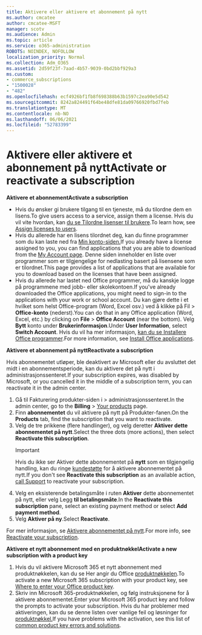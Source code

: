 ```yaml
---
title: Aktivere eller aktivere et abonnement på nytt
ms.author: cmcatee
author: cmcatee-MSFT
manager: scotv
ms.audience: Admin
ms.topic: article
ms.service: o365-administration
ROBOTS: NOINDEX, NOFOLLOW
localization_priority: Normal
ms.collection: Adm_O365
ms.assetid: 2d59f23f-7aad-4b57-9039-0bd2bbf929a3
ms.custom:
- commerce_subscriptions
- "1500028"
- "482"
ms.openlocfilehash: ecf4926bf1fb8f698388b63b1597c2ea90e5d542
ms.sourcegitcommit: 8242a824491f64be48dfe81da09766920fbd7feb
ms.translationtype: MT
ms.contentlocale: nb-NO
ms.lasthandoff: 06/06/2021
ms.locfileid: "52783399"
---
```

# <a name="activate-or-reactivate-a-subscription"></a><span data-ttu-id="a2a27-102">Aktivere eller aktivere et abonnement på nytt</span><span class="sxs-lookup"><span data-stu-id="a2a27-102">Activate or reactivate a subscription</span></span>

<span data-ttu-id="a2a27-103">**Aktivere et abonnement**</span><span class="sxs-lookup"><span data-stu-id="a2a27-103">**Activate a subscription**</span></span>

- <span data-ttu-id="a2a27-104">Hvis du ønsker gi brukere tilgang til en tjeneste, må du tilordne dem en lisens.</span><span class="sxs-lookup"><span data-stu-id="a2a27-104">To give users access to a service, assign them a license.</span></span> <span data-ttu-id="a2a27-105">Hvis du vil vite hvordan, kan [du se Tilordne lisenser til brukere](/microsoft-365/admin/manage/assign-licenses-to-users).</span><span class="sxs-lookup"><span data-stu-id="a2a27-105">To learn how, see [Assign licenses to users](/microsoft-365/admin/manage/assign-licenses-to-users).</span></span>
- <span data-ttu-id="a2a27-106">Hvis du allerede har en lisens tilordnet deg, kan du finne programmer som du kan laste ned fra [Min konto-siden.](https://portal.office.com/account/#installs)</span><span class="sxs-lookup"><span data-stu-id="a2a27-106">If you already have a license assigned to you, you can find applications that you are able to download from the [My Account page](https://portal.office.com/account/#installs).</span></span> <span data-ttu-id="a2a27-107">Denne siden inneholder en liste over programmer som er tilgjengelige for nedlasting basert på lisensene som er tilordnet.</span><span class="sxs-lookup"><span data-stu-id="a2a27-107">This page provides a list of applications that are available for you to download based on the licenses that have been assigned.</span></span>
- <span data-ttu-id="a2a27-108">Hvis du allerede har lastet ned Office programmer, må du kanskje logge på programmene med jobb- eller skolekontoen.</span><span class="sxs-lookup"><span data-stu-id="a2a27-108">If you've already downloaded the Office applications, you might need to sign-in to the applications with your work or school account.</span></span> <span data-ttu-id="a2a27-109">Du kan gjøre dette i et hvilket som helst Office-program (Word, Excel osv.) ved å klikke på Fil  >  **Office-konto** (nederst).</span><span class="sxs-lookup"><span data-stu-id="a2a27-109">You can do that in any Office application (Word, Excel, etc.) by clicking on **File** > **Office Account** (near the bottom).</span></span> <span data-ttu-id="a2a27-110">Velg **Bytt** konto under **Brukerinformasjon**.</span><span class="sxs-lookup"><span data-stu-id="a2a27-110">Under **User Information**, select **Switch Account**.</span></span> <span data-ttu-id="a2a27-111">Hvis du vil ha mer informasjon, [kan du se Installere Office programmer](/microsoft-365/admin/setup/install-applications).</span><span class="sxs-lookup"><span data-stu-id="a2a27-111">For more information, see [Install Office applications](/microsoft-365/admin/setup/install-applications).</span></span>

<span data-ttu-id="a2a27-112">**Aktivere et abonnement på nytt**</span><span class="sxs-lookup"><span data-stu-id="a2a27-112">**Reactivate a subscription**</span></span>

<span data-ttu-id="a2a27-113">Hvis abonnementet utløper, ble deaktivert av Microsoft eller du avsluttet det midt i en abonnementsperiode, kan du aktivere det på nytt i administrasjonssenteret.</span><span class="sxs-lookup"><span data-stu-id="a2a27-113">If your subscription expires, was disabled by Microsoft, or you cancelled it in the middle of a subscription term, you can reactivate it in the admin center.</span></span>
  
1. <span data-ttu-id="a2a27-114">Gå til Fakturering produkter-siden i   >  [](https://go.microsoft.com/fwlink/p/?linkid=842054) administrasjonssenteret.</span><span class="sxs-lookup"><span data-stu-id="a2a27-114">In the admin center, go to the **Billing** > [Your products](https://go.microsoft.com/fwlink/p/?linkid=842054) page.</span></span>
2. <span data-ttu-id="a2a27-115">Finn **abonnementet** du vil aktivere på nytt på Produkter-fanen.</span><span class="sxs-lookup"><span data-stu-id="a2a27-115">On the **Products** tab, find the subscription that you want to reactivate.</span></span>
3. <span data-ttu-id="a2a27-116">Velg de tre prikkene (flere handlinger), og velg deretter **Aktiver dette abonnementet på nytt**.</span><span class="sxs-lookup"><span data-stu-id="a2a27-116">Select the three dots (more actions), then select **Reactivate this subscription**.</span></span>
    > [!IMPORTANT]
    > <span data-ttu-id="a2a27-117">Hvis du ikke ser Aktiver dette abonnementet på **nytt** som en tilgjengelig handling, kan du ringe [kundestøtte](https://go.microsoft.com/fwlink/p/?linkid=518322) for å aktivere abonnementet på nytt.</span><span class="sxs-lookup"><span data-stu-id="a2a27-117">If you don't see **Reactivate this subscription** as an available action, [call Support](https://go.microsoft.com/fwlink/p/?linkid=518322) to reactivate your subscription.</span></span>
4. <span data-ttu-id="a2a27-118">Velg en eksisterende betalingsmåte i ruten **Aktiver** dette abonnementet på nytt, eller velg Legg **til betalingsmåte**.</span><span class="sxs-lookup"><span data-stu-id="a2a27-118">In the **Reactivate this subscription** pane, select an existing payment method or select **Add payment method**.</span></span>
5. <span data-ttu-id="a2a27-119">Velg **Aktiver på ny**.</span><span class="sxs-lookup"><span data-stu-id="a2a27-119">Select **Reactivate**.</span></span>

<span data-ttu-id="a2a27-120">For mer informasjon, se [Aktivere abonnementet på nytt](/microsoft-365/commerce/subscriptions/reactivate-your-subscription).</span><span class="sxs-lookup"><span data-stu-id="a2a27-120">For more info, see [Reactivate your subscription](/microsoft-365/commerce/subscriptions/reactivate-your-subscription).</span></span>

<span data-ttu-id="a2a27-121">**Aktivere et nytt abonnement med en produktnøkkel**</span><span class="sxs-lookup"><span data-stu-id="a2a27-121">**Activate a new subscription with a product key**</span></span>

1. <span data-ttu-id="a2a27-122">Hvis du vil aktivere Microsoft 365 et nytt abonnement med produktnøkkelen, kan du se Her angir du Office [produktnøkkelen](https://support.office.com/article/where-to-enter-your-office-product-key-0a82e5ae-739e-4b92-a6f4-2ec780c185db).</span><span class="sxs-lookup"><span data-stu-id="a2a27-122">To activate a new Microsoft 365 subscription with your product key, see [Where to enter your Office product key](https://support.office.com/article/where-to-enter-your-office-product-key-0a82e5ae-739e-4b92-a6f4-2ec780c185db).</span></span>
2. <span data-ttu-id="a2a27-123">Skriv inn Microsoft 365-produktnøkkelen, og følg instruksjonene for å aktivere abonnementet.</span><span class="sxs-lookup"><span data-stu-id="a2a27-123">Enter your Microsoft 365 product key and follow the prompts to activate your subscription.</span></span> <span data-ttu-id="a2a27-124">Hvis du har problemer med aktiveringen, kan du se denne listen over vanlige feil og løsninger for [produktnøkkel.](/microsoft-365/commerce/product-key-errors-and-solutions)</span><span class="sxs-lookup"><span data-stu-id="a2a27-124">If you have problems with the activation, see this list of [common product key errors and solutions](/microsoft-365/commerce/product-key-errors-and-solutions).</span></span>